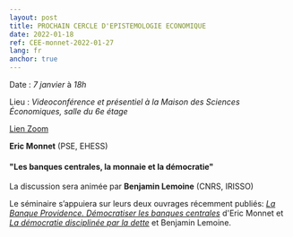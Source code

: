 ```yaml
---
layout: post
title: PROCHAIN CERCLE D'EPISTEMOLOGIE ECONOMIQUE
date: 2022-01-18
ref: CEE-monnet-2022-01-27
lang: fr
anchor: true
---
```


<i class="fas fa-table"></i> Date : _7 janvier_ à _18h_

<i class="fas fa-map-marked"></i> Lieu : _Videoconférence et présentiel à la Maison des Sciences Économiques, salle du 6e étage_

<i class="fas fa-video"></i> [Lien Zoom]( https://zoom.univ-paris1.fr/j/96444769746?pwd=Y05YU21KZWtYb1ZBMUhjWFBoeWhQZz099)

**Eric Monnet** (PSE, EHESS)

#### "Les banques centrales, la monnaie et la démocratie"

La discussion sera animée par **Benjamin Lemoine** (CNRS, IRISSO)

Le séminaire s’appuiera sur leurs deux ouvrages récemment publiés:  [*La Banque Providence. Démocratiser les banques centrales*](https://www.seuil.com/ouvrage/la-banque-providence-eric-monnet/9782021486254) d'Eric Monnet et [*La démocratie disciplinée par la dette*](https://www.editionsladecouverte.fr/la_democratie_disciplinee_par_la_dette-9782348073328) et Benjamin Lemoine.
